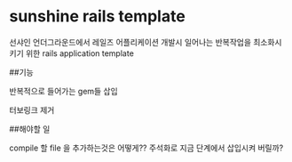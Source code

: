 sunshine rails template
=======================

선샤인 언더그라운드에서 레일즈 어플리케이션 개발시 일어나는 반복작업을 최소화시키기 위한 rails application template

##기능

반복적으로 들어가는 gem들 삽입

터보링크 제거

##해야할 일

compile 할 file 을 추가하는것은 어떻게?? 주석화로 지금 단계에서 삽입시켜 버릴까?